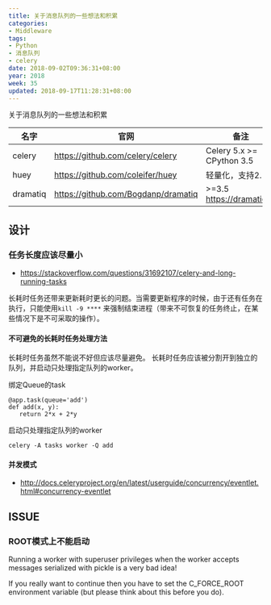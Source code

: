 ```yaml
---
title: 关于消息队列的一些想法和积累
categories:
- Middleware
tags:
- Python
- 消息队列
- celery
date: 2018-09-02T09:36:31+08:00
year: 2018
week: 35
updated: 2018-09-17T11:28:31+08:00
---
```


关于消息队列的一些想法和积累

| 名字 | 官网 | 备注  |
| --- | --- | --- |
| celery | https://github.com/celery/celery | Celery 5.x >= CPython 3.5|
| huey | https://github.com/coleifer/huey | 轻量化，支持2.* |
| dramatiq | https://github.com/Bogdanp/dramatiq | >=3.5 https://dramatiq.io |

<!-- more -->

## 设计

### 任务长度应该尽量小

* https://stackoverflow.com/questions/31692107/celery-and-long-running-tasks

长耗时任务还带来更新耗时更长的问题。当需要更新程序的时候，由于还有任务在执行，只能使用`kill -9 ****` 来强制结束进程（带来不可恢复的任务终止，在某些情况下是不可采取的操作）。

#### 不可避免的长耗时任务处理方法
 长耗时任务虽然不能说不好但应该尽量避免。
 长耗时任务应该被分割开到独立的队列，并启动只处理指定队列的worker。

绑定Queue的task 
 ```
 @app.task(queue='add')
def add(x, y):
    return 2*x + 2*y
```

启动只处理指定队列的worker
```
celery -A tasks worker -Q add
```
 
#### 并发模式
* http://docs.celeryproject.org/en/latest/userguide/concurrency/eventlet.html#concurrency-eventlet


## ISSUE
### ROOT模式上不能启动

Running a worker with superuser privileges when the
worker accepts messages serialized with pickle is a very bad idea!

If you really want to continue then you have to set the C_FORCE_ROOT
environment variable (but please think about this before you do).